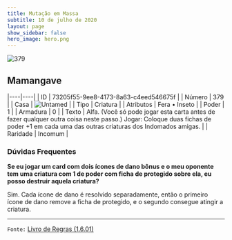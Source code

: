 ```yaml
---
title: Mutação em Massa
subtitle: 10 de julho de 2020
layout: page
show_sidebar: false
hero_image: hero.png
---
```


![379](https://cdn.keyforgegame.com/media/card_front/pt/479_379_XW6V88P68X29_pt.png)

## Mamangave

|----|----|
| ID | 73205f55-9ee8-4173-8a63-c4eed546675f |
| Número | 379 |
| Casa | ![Untamed](https://archonarcana.com/images/thumb/b/bd/Untamed.png/22px-Untamed.png "Indomados") |
| Tipo | Criatura |
| Atributos | Fera • Inseto |
| Poder | 1 |
| Armadura | 0 |
| Texto | Alfa. (Você só pode jogar esta carta antes  de fazer qualquer outra coisa neste passo.) Jogar: Coloque duas fichas de poder  +1 em cada uma das outras criaturas  dos Indomados amigas. |
| Raridade | Incomum |

### Dúvidas Frequentes

**Se eu jogar um card com dois ícones de dano bônus e o meu
oponente tem uma criatura com 1 de poder com ficha de protegido
sobre ela, eu posso destruir aquela criatura?**

Sim. Cada ícone de dano é resolvido separadamente, então o primeiro
ícone de dano remove a ficha de protegido, e o segundo consegue
atingir a criatura.

<hr/>

`Fonte:` [Livro de Regras (1.6.01)](https://drive.google.com/open?id=1YNhLKUC0xfriiMwFYpDu1Go3zPJw6gYo)
